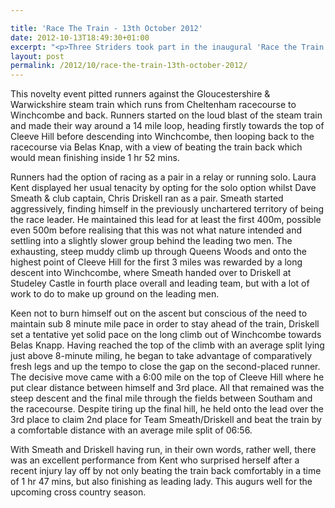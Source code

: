 ```yaml
---

title: 'Race The Train - 13th October 2012'
date: 2012-10-13T18:49:30+01:00
excerpt: "<p>Three Striders took part in the inaugural 'Race the Train'in aid of Cotswold Care Hospice.</p>"
layout: post
permalink: /2012/10/race-the-train-13th-october-2012/
---
```

</p> 

This novelty event pitted runners against the Gloucestershire & Warwickshire steam train which runs from Cheltenham racecourse to Winchcombe and back. Runners started on the loud blast of the steam train and made their way around a 14 mile loop, heading firstly towards the top of Cleeve Hill before descending into Winchcombe, then looping back to the racecourse via Belas Knap, with a view of beating the train back which would mean finishing inside 1 hr 52 mins.

Runners had the option of racing as a pair in a relay or running solo. Laura Kent displayed her usual tenacity by opting for the solo option whilst Dave Smeath & club captain, Chris Driskell ran as a pair. Smeath started aggressively, finding himself in the previously unchartered territory of being the race leader. He maintained this lead for at least the first 400m, possible even 500m before realising that this was not what nature intended and settling into a slightly slower group behind the leading two men. The exhausting, steep muddy climb up through Queens Woods and onto the highest point of Cleeve Hill for the first 3 miles was rewarded by a long descent into Winchcombe, where Smeath handed over to Driskell at Studeley Castle in fourth place overall and leading team, but with a lot of work to do to make up ground on the leading men.

Keen not to burn himself out on the ascent but conscious of the need to maintain sub 8 minute mile pace in order to stay ahead of the train, Driskell set a tentative yet solid pace on the long climb out of Winchcombe towards Belas Knapp. Having reached the top of the climb with an average split lying just above 8-minute miling, he began to take advantage of comparatively fresh legs and up the tempo to close the gap on the second-placed runner. The decisive move came with a 6:00 mile on the top of Cleeve Hill where he put clear distance between himself and 3rd place. All that remained was the steep descent and the final mile through the fields between Southam and the racecourse. Despite tiring up the final hill, he held onto the lead over the 3rd place to claim 2nd place for Team Smeath/Driskell and beat the train by a comfortable distance with an average mile split of 06:56.

With Smeath and Driskell having run, in their own words, rather well, there was an excellent performance from Kent who surprised herself after a recent injury lay off by not only beating the train back comfortably in a time of 1 hr 47 mins, but also finishing as leading lady. This augurs well for the upcoming cross country season.</p>